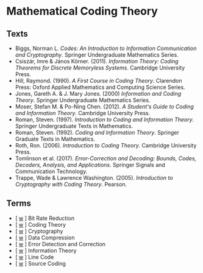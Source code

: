 # Mathematical Coding Theory

## Texts

* Biggs, Norman L. _Codes: An Introduction to Information Communication and Cryptography_. Springer Undergraduate Mathematics Series.
* Csiszár, Imre & János Körner. (2011). _Information Theory: Coding Theorems for Discrete Memoryless Systems_. Cambridge University Press.
* Hill, Raymond. (1990). _A First Course in Coding Theory_. Clarendon Press: Oxford Applied Mathematics and Computing Science Series.
* Jones, Gareth A. & J. Mary Jones. (2000) _Information and Coding Theory_. Springer Undergraduate Mathematics Series.
* Moser, Stefan M. & Po-Ning Chen. (2012). _A Student's Guide to Coding and Information Theory_. Cambridge University Press.
* Roman, Steven. (1997). _Introduction to Coding and Information Theory_. Springer Undergraduate Texts in Mathematics.
* Roman, Steven. (1992). _Coding and Information Theory_. Springer Graduate Texts in Mathematics.
* Roth, Ron. (2006). _Introduction to Coding Theory_. Cambridge University Press.
* Tomlinson et al. (2017). _Error-Correction and Decoding: Bounds, Codes, Decoders, Analysis, and Applications_. Springer Signals and Communication Technology.
* Trappe, Wade & Lawrence Washington. (2005). _Introduction to Cryptography with Coding Theory_. Pearson.

## Terms

* [ [w](https://en.wikipedia.org/wiki/Data_compression) ] Bit Rate Reduction
* [ [w](https://en.wikipedia.org/wiki/Coding_theory) ] Coding Theory
* [ [w](https://en.wikipedia.org/wiki/Cryptography) ] Cryptography
* [ [w](https://en.wikipedia.org/wiki/Data_compression) ] Data Compression
* [ [w](https://en.wikipedia.org/wiki/Error_detection_and_correction) ] Error Detection and Correction
* [ [w](https://en.wikipedia.org/wiki/Information_theory) ] Information Theory
* [ [w](https://en.wikipedia.org/wiki/Line_code) ] Line Code
* [ [w](https://en.wikipedia.org/wiki/Data_compression) ] Source Coding